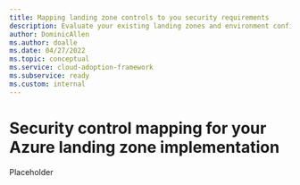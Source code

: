 ```yaml
---
title: Mapping landing zone controls to you security requirements
description: Evaluate your existing landing zones and environment configuration against common security controls
author: DominicAllen
ms.author: doalle
ms.date: 04/27/2022
ms.topic: conceptual
ms.service: cloud-adoption-framework
ms.subservice: ready
ms.custom: internal
---
```


# Security control mapping for your Azure landing zone implementation

Placeholder
